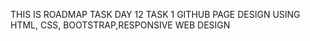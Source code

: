 THIS IS  ROADMAP TASK DAY 12 TASK 1 GITHUB PAGE DESIGN USING HTML, CSS, BOOTSTRAP,RESPONSIVE WEB DESIGN 